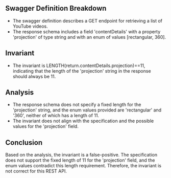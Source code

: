 ## Swagger Definition Breakdown
- The swagger definition describes a GET endpoint for retrieving a list of YouTube videos.
- The response schema includes a field 'contentDetails' with a property 'projection' of type string and with an enum of values [rectangular, 360].

## Invariant
- The invariant is LENGTH(return.contentDetails.projection)==11, indicating that the length of the 'projection' string in the response should always be 11.

## Analysis
- The response schema does not specify a fixed length for the 'projection' string, and the enum values provided are 'rectangular' and '360', neither of which has a length of 11.
- The invariant does not align with the specification and the possible values for the 'projection' field.

## Conclusion
Based on the analysis, the invariant is a false-positive. The specification does not support the fixed length of 11 for the 'projection' field, and the enum values contradict this length requirement. Therefore, the invariant is not correct for this REST API.
